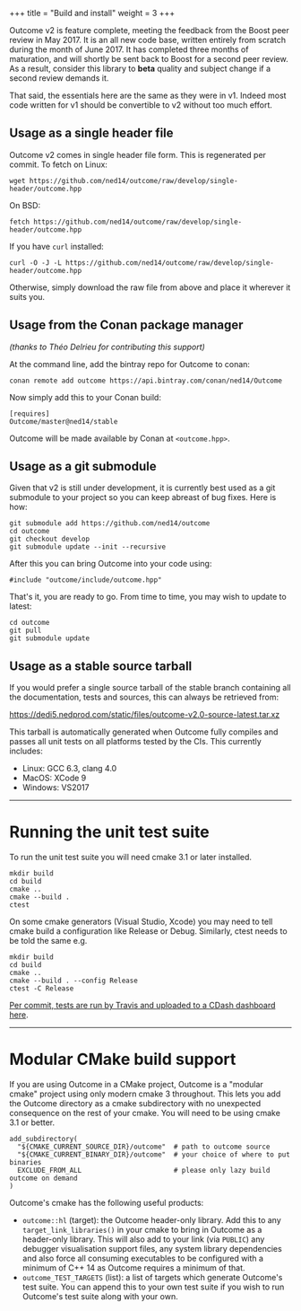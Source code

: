 +++
title = "Build and install"
weight = 3
+++

Outcome v2 is feature complete, meeting the feedback from the Boost peer review in May 2017.
It is an all new code base, written entirely from scratch during the month of June 2017.
It has completed three months of maturation, and will shortly be sent back to Boost
for a second peer review. As a result, consider this library to **beta**
quality and subject change if a second review demands it.

That said, the essentials here are the same as they were in v1. Indeed most code
written for v1 should be convertible to v2 without too much effort.

## Usage as a single header file

Outcome v2 comes in single header file form. This is regenerated per commit. To fetch
on Linux:

```
wget https://github.com/ned14/outcome/raw/develop/single-header/outcome.hpp
```

On BSD:

```
fetch https://github.com/ned14/outcome/raw/develop/single-header/outcome.hpp
```

If you have `curl` installed:

```
curl -O -J -L https://github.com/ned14/outcome/raw/develop/single-header/outcome.hpp
```

Otherwise, simply download the raw file from above and place it wherever it suits you.


## Usage from the Conan package manager

*(thanks to Théo Delrieu for contributing this support)*

At the command line, add the bintray repo for Outcome to conan:

```
conan remote add outcome https://api.bintray.com/conan/ned14/Outcome
```

Now simply add this to your Conan build:

```
[requires]
Outcome/master@ned14/stable
```

Outcome will be made available by Conan at `<outcome.hpp>`.


## Usage as a git submodule

Given that v2 is still under development, it is currently best used as a git
submodule to your project so you can keep abreast of bug fixes. Here is how:

```
git submodule add https://github.com/ned14/outcome
cd outcome
git checkout develop
git submodule update --init --recursive
```

After this you can bring Outcome into your code using:

```
#include "outcome/include/outcome.hpp"
```

That's it, you are ready to go. From time to time, you may wish to update to
latest:

```
cd outcome
git pull
git submodule update
```

## Usage as a stable source tarball

If you would prefer a single source tarball of the stable branch containing
all the documentation, tests and sources, this can always be retrieved from:

https://dedi5.nedprod.com/static/files/outcome-v2.0-source-latest.tar.xz

This tarball is automatically generated when Outcome fully compiles and passes
all unit tests on all platforms tested by the CIs. This currently includes:

- Linux: GCC 6.3, clang 4.0
- MacOS: XCode 9
- Windows: VS2017

<hr>

# Running the unit test suite

To run the unit test suite you will need cmake 3.1 or later installed.

```
mkdir build
cd build
cmake ..
cmake --build .
ctest
```

On some cmake generators (Visual Studio, Xcode) you may need to tell cmake build a configuration
like Release or Debug. Similarly, ctest needs to be told the same e.g.

```
mkdir build
cd build
cmake ..
cmake --build . --config Release
ctest -C Release
```

[Per commit, tests are run by Travis and uploaded to a CDash dashboard here](http://my.cdash.org/index.php?project=Boost.Outcome).

<hr>

# Modular CMake build support

If you are using Outcome in a CMake project, Outcome is a "modular cmake" project
using only modern cmake 3 throughout. This lets you add the Outcome directory as a
cmake subdirectory with no unexpected consequence on the rest of your cmake. You will need
to be using cmake 3.1 or better.

```
add_subdirectory(
  "${CMAKE_CURRENT_SOURCE_DIR}/outcome"  # path to outcome source
  "${CMAKE_CURRENT_BINARY_DIR}/outcome"  # your choice of where to put binaries
  EXCLUDE_FROM_ALL                       # please only lazy build outcome on demand
)
```

Outcome's cmake has the following useful products:

- `outcome::hl` (target): the Outcome header-only library. Add this to any
`target_link_libraries()` in your cmake to bring in Outcome as a header-only library. This will also
add to your link (via `PUBLIC`) any debugger visualisation support files, any system library
dependencies and also force all consuming executables to be configured with a minimum
of C++ 14 as Outcome requires a minimum of that.
- `outcome_TEST_TARGETS` (list): a list of targets which generate Outcome's test
suite. You can append this to your own test suite if you wish to run Outcome's test
suite along with your own.
